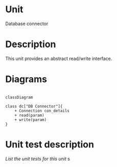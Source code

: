 
# Unit

Database connector

# Description

This unit provides an abstract read/write interface.

# Diagrams


```mermaid

classDiagram

class dc["DB Connector"]{
    + Connection con_details
    + read(param)
    + write(param)
}

```

# Unit test description

_List the unit tests for this unit_
s